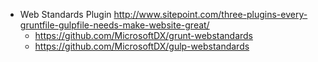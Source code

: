 - Web Standards Plugin http://www.sitepoint.com/three-plugins-every-gruntfile-gulpfile-needs-make-website-great/
  - https://github.com/MicrosoftDX/grunt-webstandards
  - https://github.com/MicrosoftDX/gulp-webstandards
